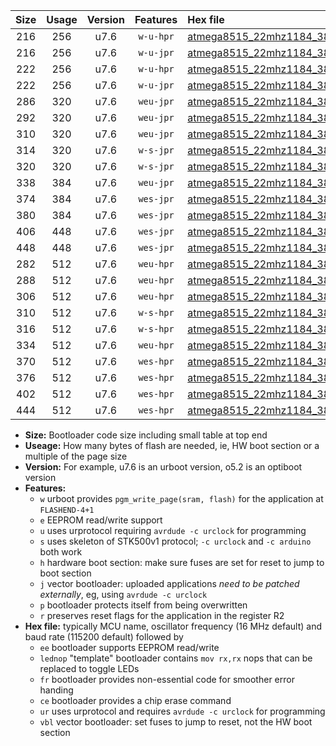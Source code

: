 |Size|Usage|Version|Features|Hex file|
|:-:|:-:|:-:|:-:|:--|
|216|256|u7.6|`w-u-hpr`|[atmega8515_22mhz1184_38400bps_ur.hex](https://raw.githubusercontent.com/stefanrueger/urboot/main/atmega8515_22mhz1184_38400bps_ur.hex)|
|216|256|u7.6|`w-u-jpr`|[atmega8515_22mhz1184_38400bps_ur_vbl.hex](https://raw.githubusercontent.com/stefanrueger/urboot/main/atmega8515_22mhz1184_38400bps_ur_vbl.hex)|
|222|256|u7.6|`w-u-hpr`|[atmega8515_22mhz1184_38400bps_lednop_ur.hex](https://raw.githubusercontent.com/stefanrueger/urboot/main/atmega8515_22mhz1184_38400bps_lednop_ur.hex)|
|222|256|u7.6|`w-u-jpr`|[atmega8515_22mhz1184_38400bps_lednop_ur_vbl.hex](https://raw.githubusercontent.com/stefanrueger/urboot/main/atmega8515_22mhz1184_38400bps_lednop_ur_vbl.hex)|
|286|320|u7.6|`weu-jpr`|[atmega8515_22mhz1184_38400bps_ee_ur_vbl.hex](https://raw.githubusercontent.com/stefanrueger/urboot/main/atmega8515_22mhz1184_38400bps_ee_ur_vbl.hex)|
|292|320|u7.6|`weu-jpr`|[atmega8515_22mhz1184_38400bps_ee_lednop_ur_vbl.hex](https://raw.githubusercontent.com/stefanrueger/urboot/main/atmega8515_22mhz1184_38400bps_ee_lednop_ur_vbl.hex)|
|310|320|u7.6|`weu-jpr`|[atmega8515_22mhz1184_38400bps_ee_lednop_fr_ur_vbl.hex](https://raw.githubusercontent.com/stefanrueger/urboot/main/atmega8515_22mhz1184_38400bps_ee_lednop_fr_ur_vbl.hex)|
|314|320|u7.6|`w-s-jpr`|[atmega8515_22mhz1184_38400bps_vbl.hex](https://raw.githubusercontent.com/stefanrueger/urboot/main/atmega8515_22mhz1184_38400bps_vbl.hex)|
|320|320|u7.6|`w-s-jpr`|[atmega8515_22mhz1184_38400bps_lednop_vbl.hex](https://raw.githubusercontent.com/stefanrueger/urboot/main/atmega8515_22mhz1184_38400bps_lednop_vbl.hex)|
|338|384|u7.6|`weu-jpr`|[atmega8515_22mhz1184_38400bps_ee_lednop_fr_ce_ur_vbl.hex](https://raw.githubusercontent.com/stefanrueger/urboot/main/atmega8515_22mhz1184_38400bps_ee_lednop_fr_ce_ur_vbl.hex)|
|374|384|u7.6|`wes-jpr`|[atmega8515_22mhz1184_38400bps_ee_vbl.hex](https://raw.githubusercontent.com/stefanrueger/urboot/main/atmega8515_22mhz1184_38400bps_ee_vbl.hex)|
|380|384|u7.6|`wes-jpr`|[atmega8515_22mhz1184_38400bps_ee_lednop_vbl.hex](https://raw.githubusercontent.com/stefanrueger/urboot/main/atmega8515_22mhz1184_38400bps_ee_lednop_vbl.hex)|
|406|448|u7.6|`wes-jpr`|[atmega8515_22mhz1184_38400bps_ee_lednop_fr_vbl.hex](https://raw.githubusercontent.com/stefanrueger/urboot/main/atmega8515_22mhz1184_38400bps_ee_lednop_fr_vbl.hex)|
|448|448|u7.6|`wes-jpr`|[atmega8515_22mhz1184_38400bps_ee_lednop_fr_ce_vbl.hex](https://raw.githubusercontent.com/stefanrueger/urboot/main/atmega8515_22mhz1184_38400bps_ee_lednop_fr_ce_vbl.hex)|
|282|512|u7.6|`weu-hpr`|[atmega8515_22mhz1184_38400bps_ee_ur.hex](https://raw.githubusercontent.com/stefanrueger/urboot/main/atmega8515_22mhz1184_38400bps_ee_ur.hex)|
|288|512|u7.6|`weu-hpr`|[atmega8515_22mhz1184_38400bps_ee_lednop_ur.hex](https://raw.githubusercontent.com/stefanrueger/urboot/main/atmega8515_22mhz1184_38400bps_ee_lednop_ur.hex)|
|306|512|u7.6|`weu-hpr`|[atmega8515_22mhz1184_38400bps_ee_lednop_fr_ur.hex](https://raw.githubusercontent.com/stefanrueger/urboot/main/atmega8515_22mhz1184_38400bps_ee_lednop_fr_ur.hex)|
|310|512|u7.6|`w-s-hpr`|[atmega8515_22mhz1184_38400bps.hex](https://raw.githubusercontent.com/stefanrueger/urboot/main/atmega8515_22mhz1184_38400bps.hex)|
|316|512|u7.6|`w-s-hpr`|[atmega8515_22mhz1184_38400bps_lednop.hex](https://raw.githubusercontent.com/stefanrueger/urboot/main/atmega8515_22mhz1184_38400bps_lednop.hex)|
|334|512|u7.6|`weu-hpr`|[atmega8515_22mhz1184_38400bps_ee_lednop_fr_ce_ur.hex](https://raw.githubusercontent.com/stefanrueger/urboot/main/atmega8515_22mhz1184_38400bps_ee_lednop_fr_ce_ur.hex)|
|370|512|u7.6|`wes-hpr`|[atmega8515_22mhz1184_38400bps_ee.hex](https://raw.githubusercontent.com/stefanrueger/urboot/main/atmega8515_22mhz1184_38400bps_ee.hex)|
|376|512|u7.6|`wes-hpr`|[atmega8515_22mhz1184_38400bps_ee_lednop.hex](https://raw.githubusercontent.com/stefanrueger/urboot/main/atmega8515_22mhz1184_38400bps_ee_lednop.hex)|
|402|512|u7.6|`wes-hpr`|[atmega8515_22mhz1184_38400bps_ee_lednop_fr.hex](https://raw.githubusercontent.com/stefanrueger/urboot/main/atmega8515_22mhz1184_38400bps_ee_lednop_fr.hex)|
|444|512|u7.6|`wes-hpr`|[atmega8515_22mhz1184_38400bps_ee_lednop_fr_ce.hex](https://raw.githubusercontent.com/stefanrueger/urboot/main/atmega8515_22mhz1184_38400bps_ee_lednop_fr_ce.hex)|

- **Size:** Bootloader code size including small table at top end
- **Useage:** How many bytes of flash are needed, ie, HW boot section or a multiple of the page size
- **Version:** For example, u7.6 is an urboot version, o5.2 is an optiboot version
- **Features:**
  + `w` urboot provides `pgm_write_page(sram, flash)` for the application at `FLASHEND-4+1`
  + `e` EEPROM read/write support
  + `u` uses urprotocol requiring `avrdude -c urclock` for programming
  + `s` uses skeleton of STK500v1 protocol; `-c urclock` and `-c arduino` both work
  + `h` hardware boot section: make sure fuses are set for reset to jump to boot section
  + `j` vector bootloader: uploaded applications *need to be patched externally*, eg, using `avrdude -c urclock`
  + `p` bootloader protects itself from being overwritten
  + `r` preserves reset flags for the application in the register R2
- **Hex file:** typically MCU name, oscillator frequency (16 MHz default) and baud rate (115200 default) followed by
  + `ee` bootloader supports EEPROM read/write
  + `lednop` "template" bootloader contains `mov rx,rx` nops that can be replaced to toggle LEDs
  + `fr` bootloader provides non-essential code for smoother error handing
  + `ce` bootloader provides a chip erase command
  + `ur` uses urprotocol and requires `avrdude -c urclock` for programming
  + `vbl` vector bootloader: set fuses to jump to reset, not the HW boot section
